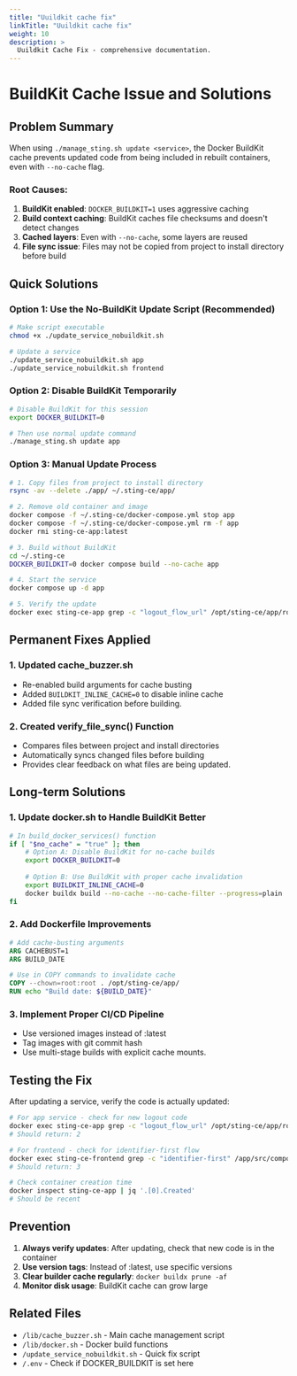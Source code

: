 ```yaml
---
title: "Uuildkit cache fix"
linkTitle: "Uuildkit cache fix"
weight: 10
description: >
  Uuildkit Cache Fix - comprehensive documentation.
---
```


# BuildKit Cache Issue and Solutions

## Problem Summary

When using `./manage_sting.sh update <service>`, the Docker BuildKit cache prevents updated code from being included in rebuilt containers, even with `--no-cache` flag.

### Root Causes:
1. **BuildKit enabled**: `DOCKER_BUILDKIT=1` uses aggressive caching
2. **Build context caching**: BuildKit caches file checksums and doesn't detect changes
3. **Cached layers**: Even with `--no-cache`, some layers are reused
4. **File sync issue**: Files may not be copied from project to install directory before build

## Quick Solutions

### Option 1: Use the No-BuildKit Update Script (Recommended)
```bash
# Make script executable
chmod +x ./update_service_nobuildkit.sh

# Update a service
./update_service_nobuildkit.sh app
./update_service_nobuildkit.sh frontend
```

### Option 2: Disable BuildKit Temporarily
```bash
# Disable BuildKit for this session
export DOCKER_BUILDKIT=0

# Then use normal update command
./manage_sting.sh update app
```

### Option 3: Manual Update Process
```bash
# 1. Copy files from project to install directory
rsync -av --delete ./app/ ~/.sting-ce/app/

# 2. Remove old container and image
docker compose -f ~/.sting-ce/docker-compose.yml stop app
docker compose -f ~/.sting-ce/docker-compose.yml rm -f app
docker rmi sting-ce-app:latest

# 3. Build without BuildKit
cd ~/.sting-ce
DOCKER_BUILDKIT=0 docker compose build --no-cache app

# 4. Start the service
docker compose up -d app

# 5. Verify the update
docker exec sting-ce-app grep -c "logout_flow_url" /opt/sting-ce/app/routes/auth_routes.py
```

## Permanent Fixes Applied

### 1. Updated cache_buzzer.sh
- Re-enabled build arguments for cache busting
- Added `BUILDKIT_INLINE_CACHE=0` to disable inline cache
- Added file sync verification before building.

### 2. Created verify_file_sync() Function
- Compares files between project and install directories
- Automatically syncs changed files before building
- Provides clear feedback on what files are being updated.

## Long-term Solutions

### 1. Update docker.sh to Handle BuildKit Better
```bash
# In build_docker_services() function
if [ "$no_cache" = "true" ]; then
    # Option A: Disable BuildKit for no-cache builds
    export DOCKER_BUILDKIT=0
    
    # Option B: Use BuildKit with proper cache invalidation
    export BUILDKIT_INLINE_CACHE=0
    docker buildx build --no-cache --no-cache-filter --progress=plain
fi
```

### 2. Add Dockerfile Improvements
```dockerfile
# Add cache-busting arguments
ARG CACHEBUST=1
ARG BUILD_DATE

# Use in COPY commands to invalidate cache
COPY --chown=root:root . /opt/sting-ce/app/
RUN echo "Build date: ${BUILD_DATE}"
```

### 3. Implement Proper CI/CD Pipeline
- Use versioned images instead of :latest
- Tag images with git commit hash
- Use multi-stage builds with explicit cache mounts.

## Testing the Fix

After updating a service, verify the code is actually updated:

```bash
# For app service - check for new logout code
docker exec sting-ce-app grep -c "logout_flow_url" /opt/sting-ce/app/routes/auth_routes.py
# Should return: 2

# For frontend - check for identifier-first flow
docker exec sting-ce-frontend grep -c "identifier-first" /app/src/components/auth/EnhancedKratosLogin.jsx
# Should return: 3

# Check container creation time
docker inspect sting-ce-app | jq '.[0].Created'
# Should be recent
```

## Prevention

1. **Always verify updates**: After updating, check that new code is in the container
2. **Use version tags**: Instead of :latest, use specific versions
3. **Clear builder cache regularly**: `docker buildx prune -af`
4. **Monitor disk usage**: BuildKit cache can grow large

## Related Files
- `/lib/cache_buzzer.sh` - Main cache management script
- `/lib/docker.sh` - Docker build functions
- `/update_service_nobuildkit.sh` - Quick fix script
- `/.env` - Check if DOCKER_BUILDKIT is set here